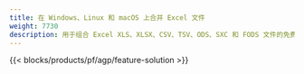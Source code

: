 ```yaml
---
title: 在 Windows、Linux 和 macOS 上合并 Excel 文件
weight: 7730
description: 用于组合 Excel XLS、XLSX、CSV、TSV、ODS、SXC 和 FODS 文件的免费应用程序和 API
---
```

{{< blocks/products/pf/agp/feature-solution >}} 

